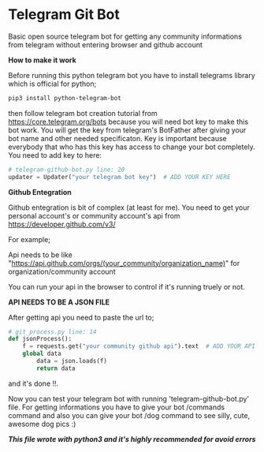 # Telegram Git Bot

Basic open source telegram bot for getting any community informations from telegram without entering browser and github account

**How to make it work**

Before running this python telegram bot you have to install telegrams library which is official for python;
       
```sh
pip3 install python-telegram-bot
```
then follow telegram bot creation tutorial from https://core.telegram.org/bots because you will need bot key to make this bot work. You will get the key from telegram's BotFather after giving your bot name and other needed specificaton. Key is important because everybody that who has this key has access to change your bot completely. You need to add key to here:

```py
# telegram-github-bot.py line: 20
updater = Updater("your telegram bot key")	# ADD YOUR KEY HERE
```

**Github Entegration**

Github entegration is bit of complex (at least for me).
You need to get your personal account's or community account's api from https://developer.github.com/v3/


For example;

Api needs to be like "https://api.github.com/orgs/(your_community/organization_name)" for organization/community account

You can run your api in the browser to control if it's running truely or not.

**API NEEDS TO BE A JSON FILE**

After getting api you need to paste the url to;

```py
# git_process.py line: 14
def jsonProcess():
	f = requests.get("your community github api").text 	# ADD YOUR API HERE
	global data
    	data = json.loads(f)
    	return data
```
and it's done !!.

Now you can test your telegram bot with running 'telegram-github-bot.py' file. 
For getting informations you have to give your bot /commands command and also you can give your bot /dog command to see silly, cute, awesome dog pics :)

***This file wrote with python3 and it's highly recommended for avoid errors***
